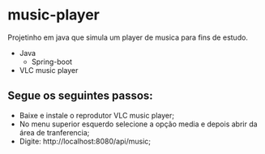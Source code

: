 # music-player
Projetinho em java que simula um player de musica para fins de estudo.

- Java
  - Spring-boot
- VLC music player


## Segue os seguintes passos:

- Baixe e instale o reprodutor VLC music player;
- No menu superior esquerdo selecione a opção media e depois abrir da área de tranferencia;
- Digite: http://localhost:8080/api/music;
